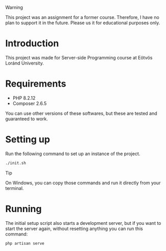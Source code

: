 > [!WARNING]  
> This project was an assignment for a former course. Therefore, I have no plan to support it in the future. Please us it for educational purposes only.

# Introduction

This project was made for Server-side Programming course at Eötvös Loránd University.

# Requirements

- PHP 8.2.12
- Composer 2.6.5

You can use other versions of these softwares, but these are tested and guaranteed to work.

# Setting up

Run the following command to set up an instance of the project.

```bash
./init.sh
```

> [!TIP]
> On Windows, you can copy those commands and run it directly from your terminal.

# Running

The initial setup script also starts a development server, but if you want to start the server again, without resetting anything you can run this command:

```bash
php artisan serve
```
